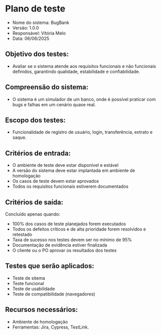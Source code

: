 # Plano de teste

* Nome do sistema: BugBank 
* Versão: 1.0.0
* Responsável: Vitória Melo
* Data: 06/06/2025

## Objetivo dos testes: 
* Avaliar se o sistema atende aos requisitos funcionais e não funcionais definidos, garantindo qualidade, estabilidade e confiabilidade. 

## Compreensão do sistema: 
* O sistema é um simulador de um banco, onde é possível praticar com bugs e falhas em um cenário quase real. 

## Escopo dos testes: 
* Funcionalidade de registro de usuário, login, transferência, extrato e saque. 

## Critérios de entrada: 
* O ambiente de teste deve estar disponível e estável
* A versão do sistema deve estar implantada em ambiente de homologação
* Os casos de teste devem estar aprovados
* Todos os requisitos funcionais estiverem documentados

## Critérios de saída: 
Concluído apenas quando: 
* 100% dos casos de teste planejados forem executados
* Todos os defeitos críticos e de alta prioridade forem resolvidos e retestado
* Taxa de sucesso nos testes devem ser no mínimo de 95% 
* Documentação de evidência estiver finalizada
* O cliente ou o PO aprovar os resultados dos testes

## Testes que serão aplicados: 
* Teste de sitema 
* Teste funcional 
* Teste de usabilidade
* Teste de compatibilidade (navegadores)

## Recursos necessários: 
* Ambiente de homologação
* Ferramentas: Jira, Cypress, TestLink. 
